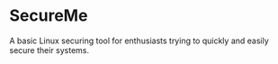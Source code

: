 # SecureMe
A basic Linux securing tool for enthusiasts trying to quickly and easily secure their systems.
